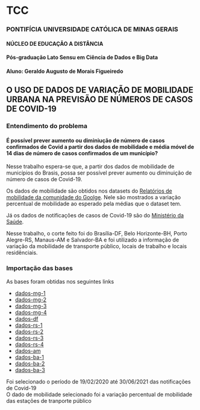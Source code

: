 # TCC 
### PONTIFÍCIA UNIVERSIDADE CATÓLICA DE MINAS GERAIS
#### NÚCLEO DE EDUCAÇÃO A DISTÂNCIA
#### Pós-graduação Lato Sensu em Ciência de Dados e Big Data


#### Aluno: Geraldo Augusto de Morais Figueiredo

## O USO DE DADOS DE VARIAÇÃO DE MOBILIDADE URBANA NA PREVISÃO DE NÚMEROS DE CASOS DE COVID-19 


### Entendimento do problema
#### É possível prever aumento ou diminiução de número de casos confirmados de Covid a partir dos dados de mobilidade e média móvel de 14 dias de número de casos confirmados de um município?

Nesse trabalho espera-se que, a partir dos dados de mobilidade de municípios do Brasis, possa ser possível prever aumento ou diminuição de número de casos de Covid-19. 

Os dados de mobilidade são obtidos nos datasets do [Relatórios de mobilidade da comunidade do Goolge](https://www.google.com/covid19/mobility/). Nele são mostrados a variação percentual de mobilidade ao esperado pela médias que o dataset tem.

Já os dados de notificações de casos de Covid-19 são do [Ministério da Saúde](https://dados.gov.br/dataset/casos-nacionais).

Nesse trabalho, o corte feito foi do Brasília-DF, Belo Horizonte-BH, Porto Alegre-RS, Manaus-AM e Salvador-BA e foi utilizado a informação de variação da mobilidade de transporte público, locais de trabalho e locais residênciais.


### Importação das bases
As bases foram obtidas nos seguintes links<br>
- [dados-mg-1](https://s3-sa-east-1.amazonaws.com/ckan.saude.gov.br/dados-mg-1.csv) <br>
- [dados-mg-2](https://s3-sa-east-1.amazonaws.com/ckan.saude.gov.br/dados-mg-2.csv)<br>
- [dados-mg-3](https://s3-sa-east-1.amazonaws.com/ckan.saude.gov.br/dados-mg-3.csv)<br>
- [dados-mg-4](https://s3-sa-east-1.amazonaws.com/ckan.saude.gov.br/dados-mg-4.csv)<br>
- [dados-df](https://s3-sa-east-1.amazonaws.com/ckan.saude.gov.br/dados-df.csv)<br>
- [dados-rs-1](https://s3-sa-east-1.amazonaws.com/ckan.saude.gov.br/dados-rs-1.csv) <br>
- [dados-rs-2](https://s3-sa-east-1.amazonaws.com/ckan.saude.gov.br/dados-rs-2.csv)<br>
- [dados-rs-3](https://s3-sa-east-1.amazonaws.com/ckan.saude.gov.br/dados-rs-3.csv)<br>
- [dados-rs-4](https://s3-sa-east-1.amazonaws.com/ckan.saude.gov.br/dados-rs-4.csv)<br>
- [dados-am](https://s3-sa-east-1.amazonaws.com/ckan.saude.gov.br/dados-am.csv)<br>
- [dados-ba-1](https://s3-sa-east-1.amazonaws.com/ckan.saude.gov.br/dados-ba-1.csv) <br>
- [dados-ba-2](https://s3-sa-east-1.amazonaws.com/ckan.saude.gov.br/dados-ba-2.csv)<br>
- [dados-ba-3](https://s3-sa-east-1.amazonaws.com/ckan.saude.gov.br/dados-ba-3.csv)<br>

Foi selecionado o período de 19/02/2020 até 30/06/2021 das notificações de Covid-19<br>
O dado de mobilidade selecionado foi a variação percentual de mobilidade das estações de tranporte público
